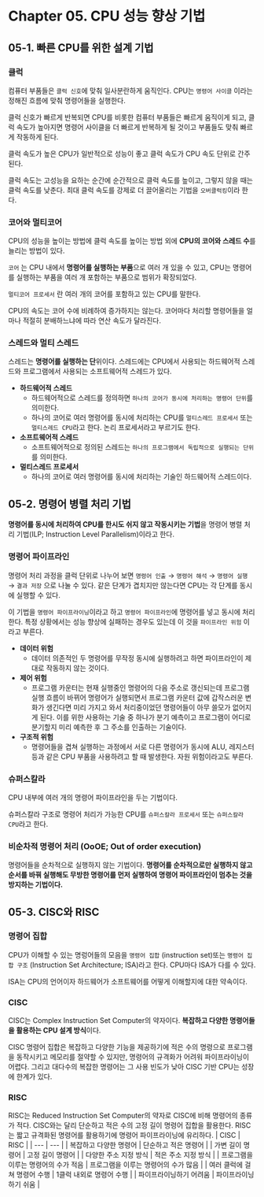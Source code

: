 # Chapter 05.  CPU 성능 향상 기법

## 05-1. 빠른 CPU를 위한 설계 기법

### 클럭

컴퓨터 부품들은 `클럭 신호`에 맞춰 일사분란하게 움직인다. CPU는 `명령어 사이클` 이라는 정해진 흐름에 맞춰 명령어들을 실행한다. 

클럭 신호가 빠르게 반복되면 CPU를 비롯한 컴퓨터 부품들은 빠르게 움직이게 되고, 클럭 속도가 높아지면 명령어 사이클을 더 빠르게 반복하게 될 것이고 부품들도 맞춰 빠르게 작동하게 된다.

클럭 속도가 높은 CPU가 일반적으로 성능이 좋고 클럭 속도가 CPU 속도 단위로 간주된다.

클럭 속도는 고성능을 요하는 순간에 순간적으로 클럭 속도를 높이고, 그렇지 않을 때는 클럭 속도를 낮춘다. 최대 클럭 속도를 강제로 더 끌어올리는 기법을 `오버클럭킹`이라 한다.

### 코어와 멀티코어

CPU의 성능을 높이는 방법에 클럭 속도를 높이는 방법 외에 **CPU의 코어와 스레드 수**를 늘리는 방법이 있다. 

`코어` 는 CPU 내에서 **명령어를 실행하는 부품**으로 여러 개 있을 수 있고, CPU는 명령어를 실행하는 부품을 여러 개 포함하는 부품으로 범위가 확장되었다.

`멀티코어 프로세서` 란 여러 개의 코어를 포함하고 있는 CPU를 말한다.

CPU의 속도는 코어 수에 비례하여 증가하지는 않는다. 코어마다 처리할 명령어들을 얼마나 적절히 분배하느냐에 따라 연산 속도가 달라진다.

### 스레드와 멀티 스레드

스레드는 **명령어를 실행하는 단**위이다. 스레드에는 CPU에서 사용되는 하드웨어적 스레드와 프로그램에서 사용되는 소프트웨어적 스레드가 있다.

- **하드웨어적 스레드**
    - 하드웨어적으로 스레드를 정의하면 `하나의 코어가 동시에 처리하는 명령어 단위`를 의미한다.
    - 하나의 코어로 여러 명령어를 동시에 처리하는 CPU를 `멀티스레드 프로세서` 또는 `멀티스레드 CPU`라고 한다. 논리 프로세서라고 부르기도 한다.
- **소프트웨어적 스레드**
    - 소프트웨어적으로 정의된 스레드는 `하나의 프로그램에서 독립적으로 실행되는 단위`를 의미한다.
- **멀티스레드 프로세서**
    - 하나의 코어로 여러 명령어를 동시에 처리하는 기술인 하드웨어적 스레드이다.

## 05-2. 명령어 병렬 처리 기법

**명령어를 동시에 처리하여 CPU를 한시도 쉬지 않고 작동시키는 기법**을 명령어 병렬 처리 기법(ILP; Instruction Level Parallelism)이라고 한다.

### 명령어 파이프라인

명령어 처리 과정을 클럭 단위로 나누어 보면 `명령어 인출` → `명령어 해석` → `명령어 실행` → `결과 저장` 으로 나눌 수 있다. 같은 단계가 겹치지만 않는다면 CPU는 각 단계를 동시에 실행할 수 있다.

이 기법을 `명령어 파이프라이닝`이라고 하고 `명령어 파이프라인`에 명령어를 넣고 동시에 처리한다. 특정 상황에서는 성능 향상에 실패하는 경우도 있는데 이 것을 `파이프라인 위험` 이라고 부른다.

- **데이터 위험**
    - 데이터 의존적인 두 명령어를 무작정 동시에 실행하려고 하면 파이프라인이 제대로 작동하지 않는 것이다.
- **제어 위험**
    - 프로그램 카운터는 현재 실행중인 명령어의 다음 주소로 갱신되는데 프로그램 실행 흐름이 바뀌어 명령어가 실행되면서 프로그램 카운터 값에 갑작스러운 변화가 생긴다면 미리 가지고 와서 처리중이었던 명령어들이 아무 쓸모가 없어지게 된다. 이를 위한 사용하는 기술 중 하나가 분기 예측이고 프로그램이 어디로 분기할지 미리 예측한 후 그 주소를 인출하는 기술이다.
- **구조적 위험**
    - 명령어들을 겹쳐 실행하는 과정에서 서로 다른 명령어가 동시에 ALU, 레지스터 등과 같은 CPU 부품을 사용하려고 할 때 발생한다. 자원 위험이라고도 부른다.

### 슈퍼스칼라

CPU 내부에 여러 개의 명령어 파이프라인을 두는 기법이다. 

슈퍼스칼라 구조로 명령어 처리가 가능한 CPU를 `슈퍼스칼라 프로세서` 또는 `슈퍼스칼라 CPU`라고 한다.

### 비순차적 명령어 처리 (OoOE; Out of order execution)

명령어들을 순차적으로 실행하지 않는 기법이다. **명령어를 순차적으로만 실행하지 않고 순서를 바꿔 실행해도 무방한 명령어를 먼저 실행하여 명령어 파이프라인이 멈추는 것을 방지하는 기법이다.**

## 05-3. CISC와 RISC

### 명령어 집합

CPU가 이해할 수 있는 명렁어들의 모음을 `명령어 집합` (instruction set)또는 `명령어 집합 구조` (Instruction Set Architecture; ISA)라고 한다. CPU마다 ISA가 다를 수 있다.

ISA는 CPU의 언어이자 하드웨어가 소프트웨어를 어떻게 이해할지에 대한 약속이다.

### CISC

CISC는 Complex Instruction Set Computer의 약자이다. **복잡하고 다양한 명령어들을 활용하는 CPU 설계 방식**이다. 

CISC 명령어 집합은 복잡하고 다양한 기능을 제공하기에 적은 수의 명령으로 프로그램을 동작시키고 메모리를 절약할 수 있지만, 명령어의 규격화가 어려워 파이프라이닝이 어렵다. 그리고 대다수의 복잡한 명령어는 그 사용 빈도가 낮아 CISC 기반 CPU는 성장에 한계가 있다.

### RISC

RISC는 Reduced Instruction Set Computer의 약자로 CISC에 비해 명령어의 종류가 적다. CISC와는 달리 단순하고 적은 수의 고정 길이 명령어 집합을 활용한다. RISC는 짧고 규격화된 명령어를 활용하기에 명령어 파이프라이닝에 유리하다.
| CISC | RISC |
| --- | --- |
| 복잡하고 다양한 명령어 | 단순하고 적은 명령어 |
| 가변 길이 명령어 | 고정 길이 명령어 |
| 다양한 주소 지정 방식 | 적은 주소 지정 방식 |
| 프로그램을 이루는 명령어의 수가 적음 | 프로그램을 이루는 명령어의 수가 많음 |
| 여러 클럭에 걸쳐 명령어 수행 | 1클럭 내외로 명령어 수행 |
| 파이프라이닝하기 어려움 | 파이프라이닝하기 쉬움 |